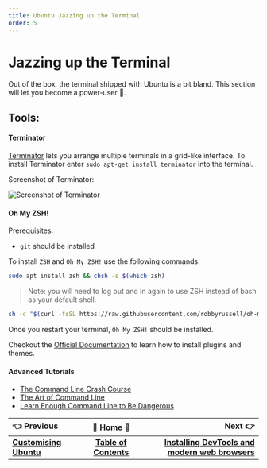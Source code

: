```yaml
---
title: Ubuntu Jazzing up the Terminal
order: 5
---
```

# Jazzing up the Terminal

Out of the box, the terminal shipped with Ubuntu is a bit bland. This section will let you become a power-user :muscle:.

## Tools:

#### Terminator

[Terminator](https://launchpad.net/terminator) lets you arrange multiple terminals in a grid-like interface.
To install Terminator enter `sudo apt-get install terminator` into the terminal.

Screenshot of Terminator:

![Screenshot of Terminator](https://2.bp.blogspot.com/-DYWH3IZubRI/TrmFBPxmyEI/AAAAAAAAAAA/nBGoP3U3ae4/s1600/terminator-mad.png)

#### Oh My ZSH!

Prerequisites:
- `git` should be installed

To install `ZSH` and `Oh My ZSH!` use the following commands:

```bash
sudo apt install zsh && chsh -s $(which zsh)
```

> Note: you will need to log out and in again to use ZSH instead of bash as your default shell.

```bash
sh -c "$(curl -fsSL https://raw.githubusercontent.com/robbyrussell/oh-my-zsh/master/tools/install.sh)"
```

Once you restart your terminal, `Oh My ZSH!` should be installed.

Checkout the [Official Documentation](https://github.com/robbyrussell/oh-my-zsh/wiki) to learn how to install plugins and themes.

#### Advanced Tutorials

- [The Command Line Crash Course](http://cli.learncodethehardway.org/book/)
- [The Art of Command Line](https://github.com/jlevy/the-art-of-command-line)
- [Learn Enough Command Line to Be Dangerous](https://www.learnenough.com/command-line-tutorial)

:point_left: Previous | :book: Home :book: |  Next :point_right:
:---|:---:|---:
 [**Customising Ubuntu**](Ubuntu-Customising) | [**Table of Contents**](Setting-Up-Ubuntu-For-Programming) | [**Installing DevTools and modern web browsers**](Ubuntu-Installing-DevTools)
